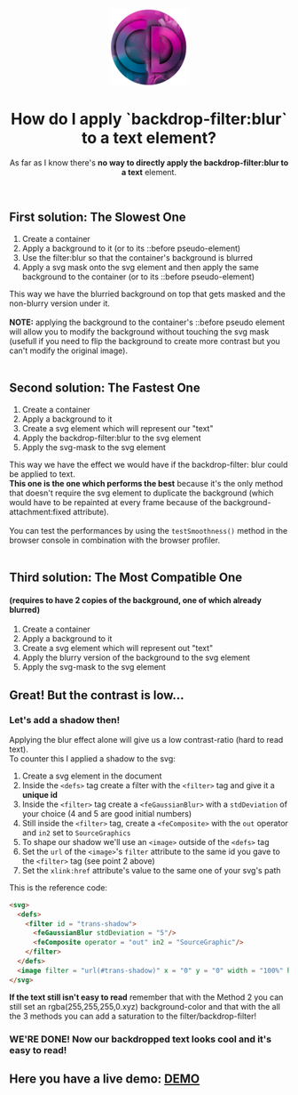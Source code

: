 
<br/><p align="center">
    <a href="https://github.com/CristianDavideConte/applyBackdropFilterBlurToText">
        <img src="https://github.com/CristianDavideConte/applyBackdropFilterBlurToText/blob/master/images/logo.png" height="140">
    </a>
</p>
<h1 align="center">How do I apply `backdrop-filter:blur` to a text element? </h1>

<p align="center"> As far as I know there's <strong>no way to directly apply the backdrop-filter:blur to a text</strong> element.</p><br/> 

## First solution: The Slowest One
1. Create a container
2. Apply a background to it (or to its ::before pseudo-element)
3. Use the filter:blur so that the container's background is blurred
4. Apply a svg mask onto the svg element and then apply the same background to the container (or to its ::before pseudo-element)

This way we have the blurried background on top that gets masked and the non-blurry version under it.<br/><br/>
**NOTE:** applying the background to the container's ::before pseudo element will allow you to modify the background  without touching the svg mask (usefull if you need to flip the background to create more contrast but you can't modify the original image).<br/><br/>

## Second solution: The Fastest One
1. Create a container
2. Apply a background to it
3. Create a svg element which will represent our "text"
4. Apply the backdrop-filter:blur to the svg element
5. Apply the svg-mask to the svg element

This way we have the effect we would have if the backdrop-filter: blur could be applied to text.<br/>
**This one is the one which performs the best** because it's the only method that doesn't require the svg element to duplicate the background (which would have to be repainted at every frame because of the background-attachment:fixed attribute).<br/><br/>
You can test the performances by using the `testSmoothness()` method in the browser console in combination with the browser profiler.<br/><br/>

## Third solution: The Most Compatible One
#### (requires to have 2 copies of the background, one of which already blurred)
1. Create a container
2. Apply a background to it
3. Create a svg element which will represent out "text"
4. Apply the blurry version of the background to the svg element
5. Apply the svg-mask to the svg element

## Great! But the contrast is low...
### Let's add a shadow then!
Applying the blur effect alone will give us a low contrast-ratio (hard to read text). <br/>
To counter this I applied a shadow to the svg: <br/>
1. Create a svg element in the document
2. Inside the `<defs>` tag create a filter with the `<filter>` tag and give it a **unique id**
3. Inside the `<filter>` tag create a `<feGaussianBlur>` with a `stdDeviation` of your choice (4 and 5 are good initial numbers)
4. Still inside the `<filter>` tag, create a `<feComposite>` with the `out` operator and `in2` set to `SourceGraphics`
5. To shape our shadow we'll use an `<image>` outside of the `<defs>` tag
6. Set the `url` of the `<image>`'s `filter` attribute to the same id you gave to the `<filter>` tag (see point 2 above)
7. Set the `xlink:href` attribute's value to the same one of your svg's path

This is the reference code:
```html
<svg>
  <defs>
    <filter id = "trans-shadow">
      <feGaussianBlur stdDeviation = "5"/>
      <feComposite operator = "out" in2 = "SourceGraphic"/>
    </filter>
  </defs>
  <image filter = "url(#trans-shadow)" x = "0" y = "0" width = "100%" height = "100%" xlink:href = "./SVG.svg" />
</svg>
```
**If the text still isn't easy to read** remember that with the Method 2 you can still set an rgba(255,255,255,0.xyz) background-color and that with the all the 3 methods you can add a saturation to the filter/backdrop-filter!<br/>
### WE'RE DONE! Now our backdropped text looks cool and it's easy to read!
## Here you have a live demo: <a href = "https://cristiandavideconte.github.io/applyBackdropFilterBlurToText"/>DEMO</a>
